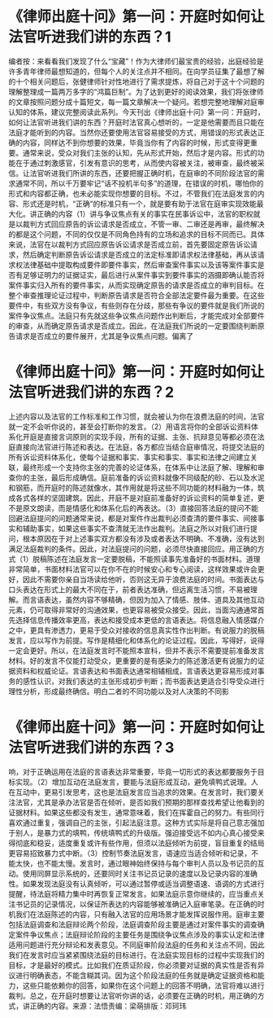 # 《律师出庭十问》第一问：开庭时如何让法官听进我们讲的东西？1

编者按：来看看我们发现了什么“宝藏”！作为大律师们最宝贵的经验，出庭经验是许多青年律师最想知道的，但每个人的关注点并不相同。在向学员征集了最想了解的十个相关问题后，张健律师针对性地进行了需求提炼，将自己对于这十个问题的理解整理成一篇两万多字的“鸿篇巨制”。为了达到更好的阅读效果，我们将张律师的文章按照问题分成十篇短文，每一篇文章解决一个疑问。若想完整地理解对庭审认知的体系，建议完整阅读此系列。今天刊出《律师出庭十问》第一问：开庭时，如何让法官听进我们讲的东西？开庭时法官真心想听的，一定是他需要而且只能在法庭才能听到的内容。当然你还要使用法官容易接受的方式，用错误的形式表达正确的内容，同样达不到你想要的效果，毕竟当你有了内容的时候，形式变得更重要。通常来说，受众对我们主张的认知，先从形式开始，然后才是内容。形式的功能在于通过刺激感官，引发有意识的思考，从而使内容被关注，被审查，最终被采信。让法官听进我们所讲的东西，还要把握正确时机，在庭审的不同阶段法官的需求通常不同，所以千万要牢记“话不投机半句多”的道理，在错误的时机，哪怕你的形式和内容都正确，也未必能实现你想要的目标。不过，不管我们在法庭发言的内容、形式还是时机，“正确”的标准只有一个，就是要有助于法官在庭审实现效能最大化。讲正确的内容（1）讲与争议焦点有关的事实在民事诉讼中，法官的职权就是以裁判方式回应原告的诉讼请求是否成立，不管一审、二审还是再审，最终解决的都是这个问题，不同的仅仅是不同角色持有的立场和追求的目标不同而已。具体来说，法官在以裁判方式回应原告诉讼请求是否成立前，首先要固定原告诉讼请求，然后确定判断原告诉讼请求是否成立的法定标准即请求权法律基础，再从该请求权法律基础中提取构成要件即要件事实，然后审查案件事实以及该等案件事实是否有足够证明力的证据证实，最后进行从案件事实到要件事实的涵摄即确认能否将案件事实归入所有的要件事实，从而实现确定原告的请求是否成立的审判目标。在整个审查推理论证过程中，判断原告请求是否符合全部法定要件最为重要。在这些要件中，有些双方没有争议，有些则存在分歧，那些有争议的要件就是我们所说的案件争议焦点。法庭只有先就这些争议焦点问题作出判断后，才能完成对全部要件的审查，从而确定原告请求是否成立。因此，在法庭我们所说的一定要围绕判断原告请求是否成立的要件展开，尤其是争议焦点问题。偏离了

# 《律师出庭十问》第一问：开庭时如何让法官听进我们讲的东西？2

上述内容以及法官的工作标准和工作习惯，就会被认为你在浪费法庭的时间，法官就一定不会听你说的，甚至会打断你的发言。（2）用语言将你的全部诉讼资料体系化开庭是直接言词原则的实现手段，所有的证据、主张、抗辩意见等都必须在法庭直接向法官进行陈述和表达。在法庭，各方都应当结合庭审情况，将提交法庭的所有诉讼资料体系化，使每个证据和事实、事实和事实、事实和法律之间建立关联，最终形成一个支持你主张的完善的论证体系，在体系中让法庭了解、理解和审查你的主张，最后形成确信。庭前准备的诉讼资料就像不同级配的砂、石以及水泥和钢筋，而开庭时的陈述就像水，其作用就是将这些不同功能的材料融为一体，筑成各式各样的坚固建筑。因此，开庭不是对庭前准备好的诉讼资料的简单复述，更不是原文朗读，而是情感化和体系化后的再表达。（3）直接回答法庭的提问不能回避法庭提问的问题通常来说，都是对案件作出裁判必须查清的要件事实、间接事实和辅助事实，如果这些事实不查清就无法作出裁判。法庭之所以对我们进行提问，根本原因在于对上述事实双方都没有涉及或者表达不明确、不准确，没有达到满足法庭裁判的条件。因此，对法庭提问的问题，必须尽快直接回应。用正确的方式（1）脱稿陈述在法庭发言一定要脱稿，不能照读事先准备好的书面材料。道理非常简单，书面材料法官可以在你不在的时候安心和专心阅读，这样效果或许会更好，因此不需要你亲自当场读给他听，否则这无异于浪费法庭的时间。书面表达与口头表达在形式上的最大不同在于，前者表达准确，但远离生活习惯，不易被理解。而言语表达，虽然内容不够精确，但因为加入了情感、肢体、道具及其他互动元素，仍可取得非常好的沟通效果，也更容易被受众接受。因此，当面沟通通常首先选择信息传播效率更高，表达和接受成本更低的言语表达。将信息融入情感媒介之中，更具有渗透力，更易于受众对接收的信息真实性作出判断。有说服力的脱稿发言，应以写作为前提。写作是精细化和体系化的论证过程。因此，写得好，说得一定会更好。所以，在法庭发言时不能照本宣科，但并不表示不需要提前准备发言材料。好的发言不仅能打动受众，更重要的是有感染力的陈述激活更有说服力的证据资料和权威论证。言语表达和书面表达通常相辅相成，言语表达更容易形成对事务的感性认识，对我们表达的主张形成初步判断；而书面表达更适合引导受众进行理性分析，形成最终确信。明白二者的不同功能以及对人决策的不同影

# 《律师出庭十问》第一问：开庭时如何让法官听进我们讲的东西？3

响，对于正确运用在法庭的言语表达非常重要，毕竟一切形式的表达都要服务于目标实现。（2）增加互动在法庭发言，要能与法庭形成互动，避免填鸭式说理。人在互动中，更易引发思考，这也是法庭发言应当追求的效果。在发言时，我们要关注法官，尤其是承办法官是否在倾听，是否如我们预期的那样查找希望让他看到的证据材料。如果这些都没有发生，通常意味着，我们在挥霍自己的努力。有些同行喜欢通过重复，强调自己的主张，引起法庭注意。这种方式实际是将自己意志强加于别人，是暴力式的填鸭，传统填鸭式的升级版。强迫接受远不如内心真心接受来得彻底和稳妥，适度重复或许有些作用，但须以法庭倾听为前提，盲目重复的结局更容易招致暴力式中断。（3）控制节奏法庭发言，语速应当适合倾听和记录，不能太快，也不能太慢。发言时，通过眼神始终保持与每个审判人员以及书记员的互动。使用同屏显示系统的，还要同时关注书记员记录的速度以及记录内容的准确性。如果发现法庭没有认真倾听，可以通过暂停或适当调整语速、语调的方式进行提醒，待法庭将精力集中时再恢复正常发言。如果法庭示意你继续的，应当重点关注书记员的记录情况，以保证所表达的内容能够被准确记入庭审笔录。在正确的时机我们在法庭陈述的内容，只有融入法官的应用场景才能发挥说服作用。庭审主要包括法庭调查和法庭辩论两个阶段，法庭调查阶段主要是通过对案件事实的调查确定案件争议焦点；法庭辩论阶段的主要任务是围绕争议焦点涉及的事实认定和法律适用问题进行充分辩论和发表意见。不同庭审阶段法庭的任务和关注点不同，因此我们在发言时应当紧紧围绕法庭的目标进行。在法庭实现目标的过程中实现我们的目标，才是最好的模式。比如我们在质证阶段，你必须要对证据的真实性是否有异议进行明确表态，不能含糊其词。因为这个阶段法庭的任务就是确定证据资格和能力，这些只能依赖你的回答，如果你在这个问题上的回答不明确，法官将难以进行裁判。总之，在开庭时想要让法官听你讲的话，必须要在正确的时机，用正确的方式，讲正确的内容。来源：法悟责编：梁萌排版：邓珂玮

